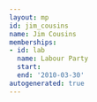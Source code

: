```yaml
---
layout: mp
id: jim_cousins
name: Jim Cousins
memberships:
- id: lab
  name: Labour Party
  start: 
  end: '2010-03-30'
autogenerated: true
---
```

